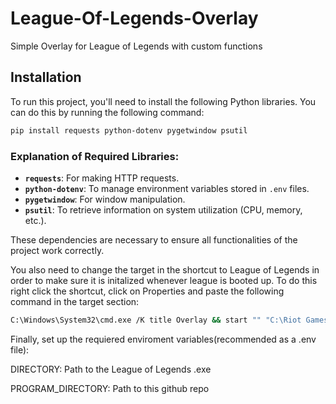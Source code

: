 # League-Of-Legends-Overlay
 Simple Overlay for League of Legends with custom functions

## Installation

To run this project, you'll need to install the following Python libraries. You can do this by running the following command:

```bash
pip install requests python-dotenv pygetwindow psutil
```

### Explanation of Required Libraries:
- **`requests`**: For making HTTP requests.
- **`python-dotenv`**: To manage environment variables stored in `.env` files.
- **`pygetwindow`**: For window manipulation.
- **`psutil`**: To retrieve information on system utilization (CPU, memory, etc.).

These dependencies are necessary to ensure all functionalities of the project work correctly.

You also need to change the target in the shortcut to League of Legends in order to make sure it is initalized whenever league is booted up.
To do this right click the shortcut, click on Properties and paste the following command in the target section:
```bash
C:\Windows\System32\cmd.exe /K title Overlay && start "" "C:\Riot Games\Riot Client\RiotClientServices.exe" --launch-product=league_of_legends --launch-patchline=live & python "C:\Path\To\Project\main.py"
```

Finally, set up the requiered enviroment variables(recommended as a .env file):

DIRECTORY: Path to the League of Legends .exe

PROGRAM_DIRECTORY: Path to this github repo
